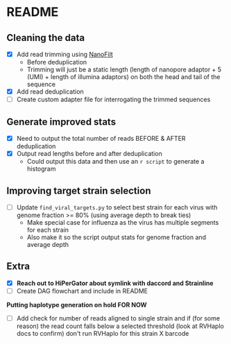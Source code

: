 # README

## Cleaning the data

- [x] Add read trimming using [NanoFilt](https://github.com/wdecoster/nanofilt)
  - Before deduplication
  - Trimming will just be a static length (length of nanopore adaptor + 5 (UMI) + length of illumina adaptors) on both the head and tail of the sequence
- [x] Add read deduplication
- [ ] Create custom adapter file for interrogating the trimmed sequences

## Generate improved stats

- [x] Need to output the total number of reads BEFORE & AFTER deduplication
- [x] Output read lengths before and after deduplication
  - Could output this data and then use an `r script` to generate a histogram

## Improving target strain selection

- [ ] Update `find_viral_targets.py` to select best strain for each virus with genome fraction >= 80% (using average depth to break ties)
  - Make special case for influenza as the virus has multiple segments for each strain
  - Also make it so the script output stats for genome fraction and average depth

## Extra

- [x] **Reach out to HiPerGator about symlink with daccord and Strainline**
- [ ] Create DAG flowchart and include in README

**Putting haplotype generation on hold FOR NOW**

- [ ] Add check for number of reads aligned to single strain and if (for some reason) the read count falls below a selected threshold (look at RVHaplo docs to confirm) don't run RVHaplo for this strain X barcode
